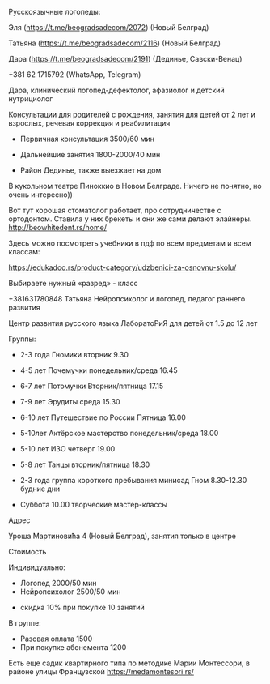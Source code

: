 Русскоязычные логопеды:

Эля (https://t.me/beogradsadecom/2072) (Новый Белград)

Татьяна (https://t.me/beogradsadecom/2116) (Новый Белград)

Дара (https://t.me/beogradsadecom/2191) (Дединье, Савски-Венац)





+381 62 1715792 (WhatsApp, Telegram)

Дара, клинический логопед-дефектолог, афазиолог и детский нутрициолог

Консультации для родителей с рождения, занятия для детей от 2 лет и взрослых, речевая коррекция и реабилитация

- Первичная консультация 3500/60 мин
- Дальнейшие занятия 1800-2000/40 мин

- Район Дединье, также выезжает на дом



В кукольном театре Пиноккио в Новом Белграде. Ничего не понятно, но очень интересно))




Вот тут хорошая стоматолог работает, про сотрудничестве с ортодонтом. Ставила у них брекеты и они же сами делают элайнеры. http://beowhitedent.rs/home/




Здесь можно посмотреть учебники в пдф по всем предметам и всем классам:

https://edukadoo.rs/product-category/udzbenici-za-osnovnu-skolu/

Выбираете нужный «разред» - класс





+381631780848 Татьяна
Нейропсихолог и логопед, педагог раннего развития

Центр развития русского языка ЛаборатоРиЯ для детей от 1.5 до 12 лет

Группы:

- 2-3 года Гномики вторник 9.30

- 4-5 лет Почемучки понедельник/среда 16.45

- 6-7 лет Потомучки
Вторник/пятница 17.15

- 7-9 лет Эрудиты среда 15.30

- 6-10 лет Путешествие по России Пятница 16.00

- 5-10лет Актёрское мастерство понедельник/среда 18.00

- 5-10 лет ИЗО четверг 19.00

- 5-8 лет Танцы вторник/пятница 18.30

- 2-3 года группа короткого пребывания минисад Гном  8.30-12.30 будние дни

- Суббота 10.00 творческие мастер-классы

Адрес

Уроша Мартиновића 4 (Новый Белград), занятия только в центре

Стоимость

Индивидуально:
- Логопед 2000/50 мин
- Нейропсихолог 2500/50 мин
+ скидка 10% при покупке 10 занятий

В группе:
- Разовая оплата 1500
- При покупке абонемента 1200









Есть еще садик квартирного типа по методике Марии Монтессори, в районе улицы Французской https://medamontesori.rs/